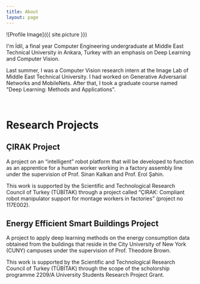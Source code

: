 ```yaml
---
title: About
layout: page
---
```

![Profile Image]({{ site.picture }})

<p>
I'm İdil, a final year Computer Engineering undergraduate at Middle East Technical University in Ankara, Turkey with an emphasis on Deep Learning and Computer Vision. 
</p>
<p>
Last summer, I was a Computer Vision research intern at the Image Lab of Middle East Technical University. I had worked on Generative Adversarial Networks and MobileNets. After that, I took a graduate course named "Deep Learning: Methods and Applications". 
</p>
</br>
<h1> Research Projects </h1>
  <h2> ÇIRAK Project </h2>
  <p>
  A project on an “intelligent” robot platform that will be developed to function as an apprentice for a human worker working in a factory assembly line under the supervision of Prof. Sinan Kalkan and Prof. Erol Şahin.
  </p>
  <p>
  This work is supported by the Scientific and Technological Research Council of Turkey (TÜBİTAK) through a project called “ÇIRAK: Compliant robot manipulator support for montage workers in factories” (project no 117E002).</li>
  </p>
  
  <h2> Energy Efficient Smart Buildings Project </h2>
  <p>
  A project to apply deep learning methods on the energy consumption data obtained from the buildings that reside in the City University of New York (CUNY) campuses under the supervision of Prof. Theodore Brown.
  </p>
  <p>
  This work is supported by the Scientific and Technological Research Council of Turkey (TÜBİTAK) through the scope of the scholorship programme 2209/A University Students Research Project Grant.</li>
  </p>

